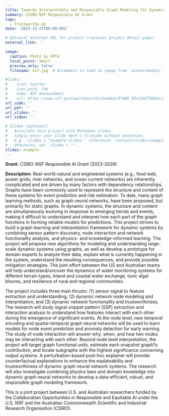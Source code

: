 ```yaml
---
title: Towards Interpretable and Responsible Graph Modeling for Dynamic Systems
summary: CSIRO-NSF Responsible AI Grant
tags:
  - Trustworthy AI
date: '2023-12-27T00:00:00Z'

# Optional external URL for project (replaces project detail page).
external_link: ''

image:
  caption: Photo by GPT4
  focal_point: Smart
  preview_only: false
  filename: nsf.jpg  # Uncomment to load an image from `assets/media/` instead.

#links:
#  - icon: twitter
#    icon_pack: fab
#    name: NSF Annoucement
#    url: https://www.nsf.gov/awardsearch/showAward?AWD_ID=2302786&HistoricalAwards=false
url_code: ''
url_pdf: ''
url_slides: ''
url_video: ''

# Slides (optional).
#   Associate this project with Markdown slides.
#   Simply enter your slide deck's filename without extension.
#   E.g. `slides = "example-slides"` references `content/slides/example-slides.md`.
#   Otherwise, set `slides = ""`.
slides: example
---
```

**Grant:** CSIRO-NSF Responsible AI Grant (2023-2026)

**Description:**
Real-world natural and engineered systems (e.g., food web, power grids, river networks, and ocean current networks) are inherently complicated and are driven by many factors with dependency relationships. Graphs have been commonly used to represent the structure and content of these systems for event prediction and risk estimation. To date, many graph learning methods, such as graph neural networks, have been proposed, but primarily for static graphs. In dynamic systems, the structure and content are simultaneously evolving in response to emerging trends and events, making it difficult to understand and interpret how each part of the graph functions in forming reliable models for predictions. This project strives to build a graph learning and interpretation framework for dynamic systems by combining sensor pattern discovery, node interaction and network functionality analysis, and physics- and knowledge-informed learning. The project will propose new algorithms for modeling and understanding large-scale dynamic systems using graphs, as well as develop a prototype for domain experts to analyze their data, explain what is currently happening in the system, understand the resulting consequences, and provide possible mitigation strategies. The joint effort between the US and Australian teams will help understand/uncover the dynamics of water monitoring systems for different terrain types, inland and coastal water exchange, toxic algal blooms, and resilience of rural and regional communities.

The project includes three main thrusts: (1) sensor signal to feature extraction and understanding; (2) dynamic network node modeling and interpretation; and (3) dynamic network functionality and trustworthiness. The research will study signal snippet pattern (SSP) extraction and interaction analysis to understand how features interact with each other during the emergence of significant events. At the node level, new temporal encoding and spatial-temporal graph neural networks will be used to learn models for node event prediction and anomaly detection for early warning. The study of node interaction will answer why, when, and how two nodes may be interacting with each other. Beyond node level interpretation, the project will target graph functional units, estimate each snapshot graph?s contribution, and locate subgraphs with the highest significance concerning output systems. A perturbation-based post-hoc explainer will provide counterfactual explanations to enhance the explainability and trustworthiness of dynamic graph neural network systems. The research will also investigate combining physics laws and domain knowledge into dynamic graph neural networks to develop a data-efficient, robust, and responsible graph modeling framework.

This is a joint project between U.S. and Australian researchers funded by the Collaboration Opportunities in Responsible and Equitable AI under the U.S. NSF and the Australian Commonwealth Scientific and Industrial Research Organisation (CSIRO).